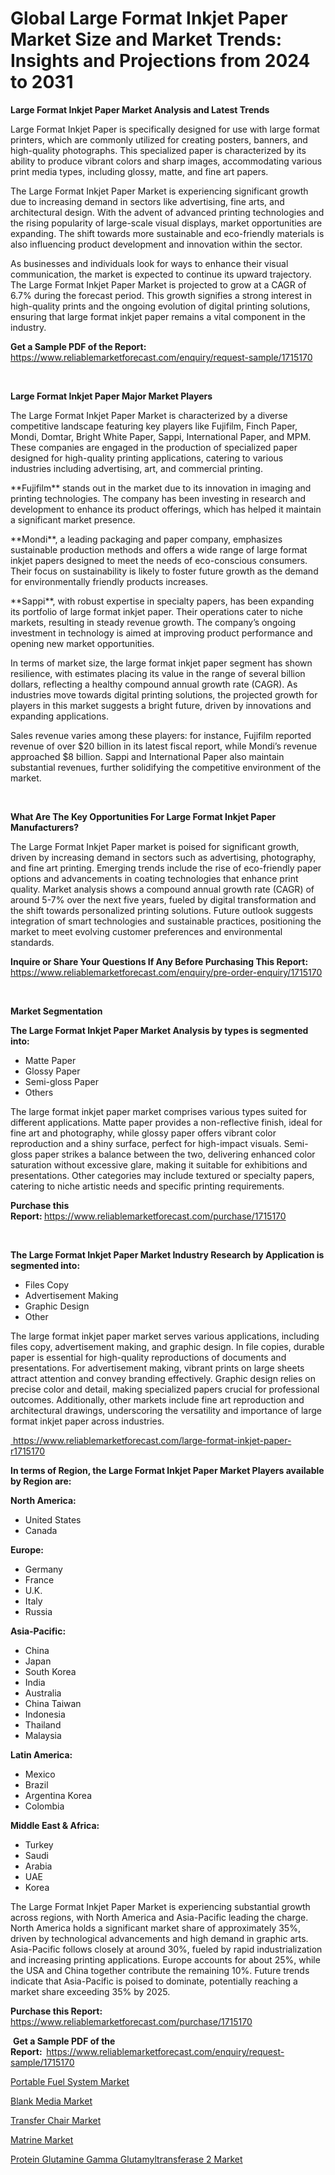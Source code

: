 <p><h1>Global Large Format Inkjet Paper Market Size and Market Trends: Insights and Projections from 2024 to 2031</h1></p><p><strong>Large Format Inkjet Paper Market Analysis and Latest Trends</strong></p>
<p><p>Large Format Inkjet Paper is specifically designed for use with large format printers, which are commonly utilized for creating posters, banners, and high-quality photographs. This specialized paper is characterized by its ability to produce vibrant colors and sharp images, accommodating various print media types, including glossy, matte, and fine art papers. </p><p>The Large Format Inkjet Paper Market is experiencing significant growth due to increasing demand in sectors like advertising, fine arts, and architectural design. With the advent of advanced printing technologies and the rising popularity of large-scale visual displays, market opportunities are expanding. The shift towards more sustainable and eco-friendly materials is also influencing product development and innovation within the sector.</p><p>As businesses and individuals look for ways to enhance their visual communication, the market is expected to continue its upward trajectory. The Large Format Inkjet Paper Market is projected to grow at a CAGR of 6.7% during the forecast period. This growth signifies a strong interest in high-quality prints and the ongoing evolution of digital printing solutions, ensuring that large format inkjet paper remains a vital component in the industry.</p></p>
<p><strong>Get a Sample PDF of the Report:&nbsp;</strong> <a href="https://www.reliablemarketforecast.com/enquiry/request-sample/1715170?utm_campaign=1080&utm_medium=2&utm_source=Github&utm_content=ia&utm_term=23102024&utm_id=large-format-inkjet-paper">https://www.reliablemarketforecast.com/enquiry/request-sample/1715170</a></p>
<p>&nbsp;</p>
<p><strong>Large Format Inkjet Paper Major Market Players</strong></p>
<p><p>The Large Format Inkjet Paper Market is characterized by a diverse competitive landscape featuring key players like Fujifilm, Finch Paper, Mondi, Domtar, Bright White Paper, Sappi, International Paper, and MPM. These companies are engaged in the production of specialized paper designed for high-quality printing applications, catering to various industries including advertising, art, and commercial printing.</p><p>**Fujifilm** stands out in the market due to its innovation in imaging and printing technologies. The company has been investing in research and development to enhance its product offerings, which has helped it maintain a significant market presence. </p><p>**Mondi**, a leading packaging and paper company, emphasizes sustainable production methods and offers a wide range of large format inkjet papers designed to meet the needs of eco-conscious consumers. Their focus on sustainability is likely to foster future growth as the demand for environmentally friendly products increases.</p><p>**Sappi**, with robust expertise in specialty papers, has been expanding its portfolio of large format inkjet paper. Their operations cater to niche markets, resulting in steady revenue growth. The company’s ongoing investment in technology is aimed at improving product performance and opening new market opportunities.</p><p>In terms of market size, the large format inkjet paper segment has shown resilience, with estimates placing its value in the range of several billion dollars, reflecting a healthy compound annual growth rate (CAGR). As industries move towards digital printing solutions, the projected growth for players in this market suggests a bright future, driven by innovations and expanding applications.</p><p>Sales revenue varies among these players: for instance, Fujifilm reported revenue of over $20 billion in its latest fiscal report, while Mondi’s revenue approached $8 billion. Sappi and International Paper also maintain substantial revenues, further solidifying the competitive environment of the market.</p></p>
<p>&nbsp;</p>
<p><strong>What Are The Key Opportunities For Large Format Inkjet Paper Manufacturers?</strong></p>
<p><p>The Large Format Inkjet Paper market is poised for significant growth, driven by increasing demand in sectors such as advertising, photography, and fine art printing. Emerging trends include the rise of eco-friendly paper options and advancements in coating technologies that enhance print quality. Market analysis shows a compound annual growth rate (CAGR) of around 5-7% over the next five years, fueled by digital transformation and the shift towards personalized printing solutions. Future outlook suggests integration of smart technologies and sustainable practices, positioning the market to meet evolving customer preferences and environmental standards.</p></p>
<p><strong>Inquire or Share Your Questions If Any Before Purchasing This Report:</strong> <a href="https://www.reliablemarketforecast.com/enquiry/pre-order-enquiry/1715170?utm_campaign=1080&utm_medium=2&utm_source=Github&utm_content=ia&utm_term=23102024&utm_id=large-format-inkjet-paper">https://www.reliablemarketforecast.com/enquiry/pre-order-enquiry/1715170</a></p>
<p>&nbsp;</p>
<p><strong>Market Segmentation</strong></p>
<p><strong>The Large Format Inkjet Paper Market Analysis by types is segmented into:</strong></p>
<p><ul><li>Matte Paper</li><li>Glossy Paper</li><li>Semi-gloss Paper</li><li>Others</li></ul></p>
<p><p>The large format inkjet paper market comprises various types suited for different applications. Matte paper provides a non-reflective finish, ideal for fine art and photography, while glossy paper offers vibrant color reproduction and a shiny surface, perfect for high-impact visuals. Semi-gloss paper strikes a balance between the two, delivering enhanced color saturation without excessive glare, making it suitable for exhibitions and presentations. Other categories may include textured or specialty papers, catering to niche artistic needs and specific printing requirements.</p></p>
<p><strong>Purchase this Report:&nbsp;</strong><a href="https://www.reliablemarketforecast.com/purchase/1715170?utm_campaign=1080&utm_medium=2&utm_source=Github&utm_content=ia&utm_term=23102024&utm_id=large-format-inkjet-paper">https://www.reliablemarketforecast.com/purchase/1715170</a></p>
<p>&nbsp;</p>
<p><strong>The Large Format Inkjet Paper Market Industry Research by Application is segmented into:</strong></p>
<p><ul><li>Files Copy</li><li>Advertisement Making</li><li>Graphic Design</li><li>Other</li></ul></p>
<p><p>The large format inkjet paper market serves various applications, including files copy, advertisement making, and graphic design. In file copies, durable paper is essential for high-quality reproductions of documents and presentations. For advertisement making, vibrant prints on large sheets attract attention and convey branding effectively. Graphic design relies on precise color and detail, making specialized papers crucial for professional outcomes. Additionally, other markets include fine art reproduction and architectural drawings, underscoring the versatility and importance of large format inkjet paper across industries.</p></p>
<p><a href="https://www.reliablemarketforecast.com/large-format-inkjet-paper-r1715170?utm_campaign=1080&utm_medium=2&utm_source=Github&utm_content=ia&utm_term=23102024&utm_id=large-format-inkjet-paper">&nbsp;https://www.reliablemarketforecast.com/large-format-inkjet-paper-r1715170</a></p>
<p><strong>In terms of Region, the Large Format Inkjet Paper Market Players available by Region are:</strong></p>
<p>
    <p> <strong> North America: </strong>
        <ul>
            <li>United States</li>
            <li>Canada</li>
        </ul>
        </p> 
    <p> <strong> Europe: </strong>
        <ul>
            <li>Germany</li>
            <li>France</li>
            <li>U.K.</li>
            <li>Italy</li>
            <li>Russia</li>
        </ul>
        </p> 
    <p> <strong> Asia-Pacific: </strong>
        <ul>
            <li>China</li>
            <li>Japan</li>
            <li>South Korea</li>
            <li>India</li>
            <li>Australia</li>
            <li>China Taiwan</li>
            <li>Indonesia</li>
            <li>Thailand</li>
            <li>Malaysia</li>
        </ul>
        </p> 
    <p> <strong> Latin America: </strong>
        <ul>
            <li>Mexico</li>
            <li>Brazil</li>
            <li>Argentina Korea</li>
            <li>Colombia</li>
        </ul>
        </p> 
    <p> <strong> Middle East & Africa: </strong>
        <ul>
            <li>Turkey</li>
            <li>Saudi</li>
            <li>Arabia</li>
            <li>UAE</li>
            <li>Korea</li>
        </ul>
    </p>
    </p>
<p><p>The Large Format Inkjet Paper Market is experiencing substantial growth across regions, with North America and Asia-Pacific leading the charge. North America holds a significant market share of approximately 35%, driven by technological advancements and high demand in graphic arts. Asia-Pacific follows closely at around 30%, fueled by rapid industrialization and increasing printing applications. Europe accounts for about 25%, while the USA and China together contribute the remaining 10%. Future trends indicate that Asia-Pacific is poised to dominate, potentially reaching a market share exceeding 35% by 2025.</p></p>
<p><strong>Purchase this Report: </strong><a href="https://www.reliablemarketforecast.com/purchase/1715170?utm_campaign=1080&utm_medium=2&utm_source=Github&utm_content=ia&utm_term=23102024&utm_id=large-format-inkjet-paper">https://www.reliablemarketforecast.com/purchase/1715170</a></p>
<p>&nbsp;<strong>Get a Sample PDF of the Report:&nbsp;&nbsp;</strong><a href="https://www.reliablemarketforecast.com/enquiry/request-sample/1715170?utm_campaign=1080&utm_medium=2&utm_source=Github&utm_content=ia&utm_term=23102024&utm_id=large-format-inkjet-paper">https://www.reliablemarketforecast.com/enquiry/request-sample/1715170</a></p>
<p><strong></strong></p>
<p><p><a href="https://issuu.com/reportprime-2/docs/portable-fuel-system-market-size-20_a6290b5c3f5fcc?utm_campaign=1080&utm_medium=2&utm_source=Github&utm_content=ia&utm_term=23102024&utm_id=large-format-inkjet-paper">Portable Fuel System Market</a></p><p><a href="https://github.com/gareyratsepny/Market-Research-Report-List-1/blob/main/blank-media-market.md?utm_campaign=1080&utm_medium=2&utm_source=Github&utm_content=ia&utm_term=23102024&utm_id=large-format-inkjet-paper">Blank Media Market</a></p><p><a href="https://www.linkedin.com/pulse/emerging-trends-transfer-chair-market-global-outlook-future-ttetf?utm_campaign=1080&utm_medium=2&utm_source=Github&utm_content=ia&utm_term=23102024&utm_id=large-format-inkjet-paper">Transfer Chair Market</a></p><p><a href="https://github.com/lallietva4l/Market-Research-Report-List-1/blob/main/matrine-market.md?utm_campaign=1080&utm_medium=2&utm_source=Github&utm_content=ia&utm_term=23102024&utm_id=large-format-inkjet-paper">Matrine Market</a></p><p><a href="https://www.linkedin.com/pulse/global-protein-glutamine-gamma-glutamyltransferase-2-market-hinrf?utm_campaign=1080&utm_medium=2&utm_source=Github&utm_content=ia&utm_term=23102024&utm_id=large-format-inkjet-paper">Protein Glutamine Gamma Glutamyltransferase 2 Market</a></p></p>